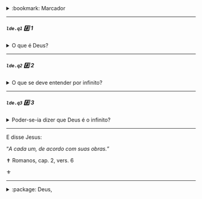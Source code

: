 <details><summary> :bookmark: Marcador</summary><br />

<code>lde</code>:notebook_with_decorative_cover: O Livro dos Espíritos


<code>lde.1</code> :card_index_dividers: Parte 1. Das causas primárias

<code>lde.1.1</code> :bookmark_tabs: 1. De Deus

<code>lde.1.1.1</code> :page_with_curl: Deus e o infinito
</details>

---

##### <code>lde.q1</code> :hash: 1
<details><summary> O que é Deus?</summary>

> “_Deus é a inteligência suprema, causa primária de todas as coisas._” [^4], [^5]

:label: <sub>Deus, conceito de</sub>
</details>
<hr />

##### <code>lde.q2</code> :hash: 2
<details><summary> O que se deve entender por infinito?</summary>

> “_O que não tem começo nem fim: o desconhecido; tudo o que é desconhecido é infinito._”

:label: <sub>Deus, conceito de</sub>
</details>
<hr />

##### <code>lde.q3</code> :hash: 3
<details><summary> Poder-se-ia dizer que Deus é o infinito? </summary>

> “_Definição incompleta. Pobreza da linguagem humana, insuficiente para definir o que está acima da linguagem dos homens._”
> > Deus é infinito em suas perfeições, mas o infinito é uma abstração. Dizer que Deus é o infinito é tomar o atributo de uma coisa pela coisa mesma, é definir uma coisa que não está conhecida por uma outra que não o está mais do que a primeira.

:label: <sub>Deus, infinito e</sub>
</details>
<hr />

E disse Jesus: 

“_A cada um, de acordo com suas obras._”

✝️ Romanos, cap. 2, vers. 6

:fleur_de_lis:

---
<details><summary>:package:  Deus,</summary>
<br />

:label: amor de – `lde.q126`

:label: atos humanos e – `lde.q964`
:label: 
atributos de – `lde.q13`, `lde.q16`
:label: 
auxílio de – `lde.q964`
:label: 
bondade e – `lde.q1009`
:label: 
cada pessoa e – `lde.q963`
:label: 
cepa como emblema do trabalho de – 
:label: 
conceito de – [`lde.q1`](#ldeq1-hash-1), `lde.q668`
:label: 
criação de espíritos e – `lde.q115`
:label: 
criação de espíritos e atributos de – `lde.q131`
:label: 
Espírito e – `lde.q77`
:label: 
ideias humanas de – `lde.q13`
:label: 
igualdade de direitos perante – `lde.q878a`
:label: 
infinito e – [`lde.q3`](#ldeq3-hash-3)
:label: 
intervenção de – `lde.q963`
:label: 
julgamento de – `lde.q670`, `lde.q672`
:label: 
justiça divina e – `lde.q964`
:label: 
lacuna entre o homem e – `lde.0.2.17`
:label: 
leis de – `lde.q964`, [`lde.q2`](#ldeq2-hash-2)
:label: 
mensageiros de – `lde.q562a`
:label: 
missão dos espíritos e – `lde.q569`
:label: 
natureza íntima de – `lde.q10`, `lde.q11`
:label: 
onisciência de – `lde.q616`
:label: 
oração sincera e – `lde.q672`
:label: 
penas eternas e – `lde.q1009`
:label: 
percepção, pelos espíritos, de – `lde.q244`
:label: 
posição dos homens perante – `lde.q654`
:label: Deus, presciência de – `lde.q579`

:label: Deus, provas da existência de – `lde.q4` :leftwards_arrow_with_hook: a `lde.q9 :leftwards_arrow_with_hook:`

:label: Deus, sentimento da existência de – `lde.q221` :leftwards_arrow_with_hook:

:label: Deus, trabalho de – `lde.q21` :leftwards_arrow_with_hook:

:leftwards_arrow_with_hook: Deus, universalidade de sentimento da existência de – `lde.q6` :leftwards_arrow_with_hook:

Deus, Universo e – `lde.q38` :leftwards_arrow_with_hook:

</details>
